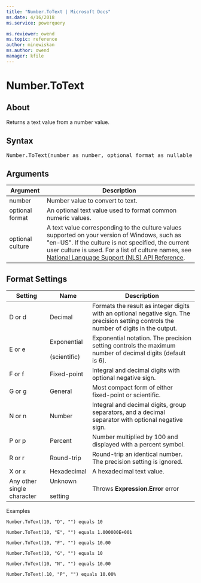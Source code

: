 ```yaml
---
title: "Number.ToText | Microsoft Docs"
ms.date: 4/16/2018
ms.service: powerquery

ms.reviewer: owend
ms.topic: reference
author: minewiskan
ms.author: owend
manager: kfile
---
```

# Number.ToText

  
## About  
Returns a text value from a number value.  
  
## Syntax

<pre>
Number.ToText(number as number, optional format as nullable text, optional culture as nullable text) as nullable text  
</pre>
  
## Arguments  
  
|Argument|Description|  
|------------|---------------|  
|number|Number value to convert to text.|  
|optional format|An optional text value used to format common numeric values.|  
|optional culture|A text value corresponding to the culture values supported on your version of Windows, such as "en-US". If the culture is not specified, the current user culture is used. For a list of culture names, see [National Language Support (NLS) API Reference](https://msdn.microsoft.com/en-us/goglobal/bb896001.aspx).|  
  
## <a name="__toc360788713"></a>Format Settings  
  
|Setting|Name|Description|  
|-----------|--------|---------------|  
|D or d|Decimal|Formats the result as integer digits with an optional negative sign. The precision setting controls the number of digits in the output.|  
|E or e|Exponential<br /><br />(scientific)|Exponential notation. The precision setting controls the maximum number of decimal digits (default is 6).|  
|F or f|Fixed-point|Integral and decimal digits with optional negative sign.|  
|G or g|General|Most compact form of either fixed-point or scientific.|  
|N or n|Number|Integral and decimal digits, group separators, and a decimal separator with optional negative sign.|  
|P or p|Percent|Number multiplied by 100 and displayed with a percent symbol.|  
|R or r|Round-trip|Round-trip an identical number. The precision setting is ignored.|  
|X or x|Hexadecimal|A hexadecimal text value.|  
|Any other single character|Unknown<br /><br />setting|Throws **Expression.Error** error|  
  
Examples  
  
```powerquery-m
Number.ToText(10, "D", "") equals 10  
  
Number.ToText(10, "E", "") equals 1.000000E+001  
  
Number.ToText(10, "F", "") equals 10.00  
  
Number.ToText(10, "G", "") equals 10  
  
Number.ToText(10, "N", "") equals 10.00  
  
Number.ToText(.10, "P", "") equals 10.00%  
```  
